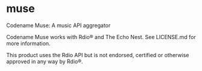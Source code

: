 muse
====

Codename Muse: A music API aggregator

Codename Muse works with Rdio® and The Echo Nest. See LICENSE.md for more information.

This product uses the Rdio API but is not endorsed, certified or otherwise approved in any way by Rdio®.
